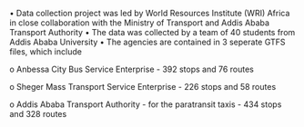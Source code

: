 • Data collection project was led by World Resources Institute (WRI) Africa in close collaboration with the Ministry of Transport and Addis Ababa Transport Authority
•	The data was collected by a team of 40 students from Addis Ababa University
•	The agencies are contained in 3 seperate GTFS files, which include

o   Anbessa City Bus Service Enterprise - 392 stops and 76 routes

o   Sheger Mass Transport Service Enterprise - 226 stops and 58 routes

o   Addis Ababa Transport Authority - for the paratransit taxis - 434 stops and 328 routes